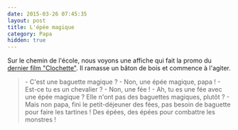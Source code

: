 ```yaml
---
date: 2015-03-26 07:45:35
layout: post
title: L'épée magique
category: Papa
hidden: true
---
```


Sur le chemin de l'école, nous voyons une affiche qui fait la promo du [dernier film "Clochette"](http://www.papacube.com/2015/03/clochette-et-la-creature-legendaire.html). Il ramasse un bâton de bois et commence à l'agiter.

> \- C'est une baguette magique ?
> \- Non, une épée magique, papa !
> \- Est-ce tu es un chevalier ?
> \- Non, une fée !
> \- Ah, tu es une fée avec une épée magique ? Elle n'ont pas des baguettes magiques, plutôt ?
> \- Mais non papa, fini le petit-déjeuner des fées, pas besoin de baguette pour faire les tartines ! Des épées, des épées pour combattre les monstres !

